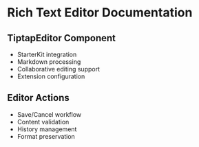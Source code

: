
# Rich Text Editor Documentation

## TiptapEditor Component
- StarterKit integration
- Markdown processing 
- Collaborative editing support
- Extension configuration

## Editor Actions
- Save/Cancel workflow
- Content validation
- History management
- Format preservation
